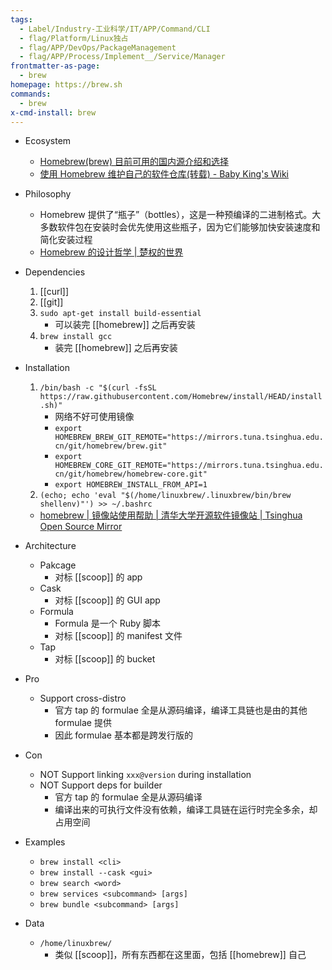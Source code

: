```yaml
---
tags:
  - Label/Industry-工业科学/IT/APP/Command/CLI
  - flag/Platform/Linux独占
  - flag/APP/DevOps/PackageManagement
  - flag/APP/Process/Implement__/Service/Manager
frontmatter-as-page:
  - brew
homepage: https://brew.sh
commands:
  - brew
x-cmd-install: brew
---
```


- Ecosystem
    - [Homebrew(brew) 目前可用的国内源介绍和选择](https://www.zzxworld.com/posts/available-cn-mirrors-for-homebrew)
    - [使用 Homebrew 维护自己的软件仓库(转载) - Baby King's Wiki](https://babyking.github.io/wiki/%E5%8D%9A%E5%AE%A2%E5%A4%87%E4%BB%BD/2019-11-18-shi-yong-homebrew-wei-hu-zi-ji-de-ruan-jian-cang-ku/)

- Philosophy
    - Homebrew 提供了“瓶子”（bottles），这是一种预编译的二进制格式。大多数软件包在安装时会优先使用这些瓶子，因为它们能够加快安装速度和简化安装过程
    - [Homebrew 的设计哲学 | 楚权的世界](http://chuquan.me/2023/08/27/understand-the-design-of-homebrew/)

- Dependencies
    1. [[curl]]
    2. [[git]]
    3. `sudo apt-get install build-essential`
        - 可以装完 [[homebrew]] 之后再安装
    3. `brew install gcc`
        - 装完 [[homebrew]] 之后再安装

- Installation
    1. `/bin/bash -c "$(curl -fsSL https://raw.githubusercontent.com/Homebrew/install/HEAD/install.sh)"`
        - 网络不好可使用镜像
        - `export HOMEBREW_BREW_GIT_REMOTE="https://mirrors.tuna.tsinghua.edu.cn/git/homebrew/brew.git"`
        - `export HOMEBREW_CORE_GIT_REMOTE="https://mirrors.tuna.tsinghua.edu.cn/git/homebrew/homebrew-core.git"`
        - `export HOMEBREW_INSTALL_FROM_API=1`
    2. `(echo; echo 'eval "$(/home/linuxbrew/.linuxbrew/bin/brew shellenv)"') >> ~/.bashrc`
    - [homebrew | 镜像站使用帮助 | 清华大学开源软件镜像站 | Tsinghua Open Source Mirror](https://mirrors.tuna.tsinghua.edu.cn/help/homebrew/)

- Architecture
    - Pakcage
        - 对标 [[scoop]] 的 app
    - Cask
        - 对标 [[scoop]] 的 GUI app
    - Formula
        - Formula 是一个 Ruby 脚本
        - 对标 [[scoop]] 的 manifest 文件
    - Tap
        - 对标 [[scoop]] 的 bucket

- Pro
    - Support cross-distro
        - 官方 tap 的 formulae 全是从源码编译，编译工具链也是由的其他 formulae 提供
        - 因此 formulae 基本都是跨发行版的

- Con
    - NOT Support linking `xxx@version` during installation
    - NOT Support deps for builder
        - 官方 tap 的 formulae 全是从源码编译
        - 编译出来的可执行文件没有依赖，编译工具链在运行时完全多余，却占用空间

- Examples
    - `brew install <cli>`
    - `brew install --cask <gui>`
    - `brew search <word>`
    - `brew services <subcommand> [args]`
    - `brew bundle <subcommand> [args]`

- Data
    - `/home/linuxbrew/`
        - 类似 [[scoop]]，所有东西都在这里面，包括 [[homebrew]] 自己
